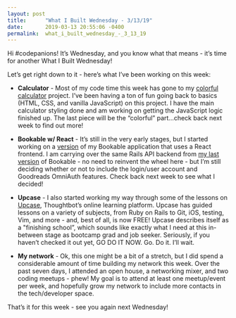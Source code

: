 ```yaml
---
layout: post
title:      "What I Built Wednesday - 3/13/19"
date:       2019-03-13 20:55:06 -0400
permalink:  what_i_built_wednesday_-_3_13_19
---
```



Hi #codepanions! It’s Wednesday, and you know what that means - it’s time for another What I Built Wednesday! 

Let’s get right down to it - here’s what I’ve been working on this week:

* **Calculator** - Most of my code time this week has gone to my [colorful calculator](https://github.com/sarastanton/colorful-calculator) project. I’ve been having a ton of fun going back to basics (HTML, CSS, and vanilla JavaScript) on this project. I have the main calculator styling done and am working on getting the JavaScript logic finished up. The last piece will be the “colorful” part…check back next week to find out more!

* **Bookable w/ React** - It’s still in the very early stages, but I started working on a [version](https://github.com/sarastanton/bookable_w_React) of my Bookable application that uses a React frontend. I am carrying over the same Rails API backend from [my last version](https://github.com/sarastanton/bookable_w_JS) of Bookable - no need to reinvent the wheel here - but I’m still deciding whether or not to include the login/user account and Goodreads OmniAuth features. Check back next week to see what I decided!

* **Upcase** - I also started working my way through some of the lessons on [Upcase](https://thoughtbot.com/upcase), Thoughtbot’s online learning platform. Upcase has guided lessons on a variety of subjects, from Ruby on Rails to Git, iOS, testing, Vim, and more - and, best of all, is now FREE! Upcase describes itself as a "finishing school”, which sounds like exactly what I need at this in-between stage as bootcamp grad and job seeker. Seriously, if you haven’t checked it out yet, GO DO IT NOW. Go. Do it. I’ll wait. 

* **My network** - Ok, this one might be a bit of a stretch, but I did spend a considerable amount of time building my network this week. Over the past seven days, I attended an open house, a networking mixer, and two coding meetups - phew! My goal is to attend at least one meetup/event per week, and hopefully grow my network to include more contacts in the tech/developer space. 

That’s it for this week - see you again next Wednesday!

